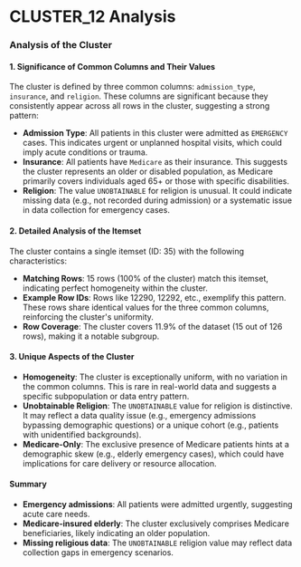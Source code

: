 # CLUSTER_12 Analysis

### Analysis of the Cluster

#### 1. Significance of Common Columns and Their Values
The cluster is defined by three common columns: `admission_type`, `insurance`, and `religion`. These columns are significant because they consistently appear across all rows in the cluster, suggesting a strong pattern:
- **Admission Type**: All patients in this cluster were admitted as `EMERGENCY` cases. This indicates urgent or unplanned hospital visits, which could imply acute conditions or trauma.
- **Insurance**: All patients have `Medicare` as their insurance. This suggests the cluster represents an older or disabled population, as Medicare primarily covers individuals aged 65+ or those with specific disabilities.
- **Religion**: The value `UNOBTAINABLE` for religion is unusual. It could indicate missing data (e.g., not recorded during admission) or a systematic issue in data collection for emergency cases.

#### 2. Detailed Analysis of the Itemset
The cluster contains a single itemset (ID: 35) with the following characteristics:
- **Matching Rows**: 15 rows (100% of the cluster) match this itemset, indicating perfect homogeneity within the cluster.
- **Example Row IDs**: Rows like 12290, 12292, etc., exemplify this pattern. These rows share identical values for the three common columns, reinforcing the cluster's uniformity.
- **Row Coverage**: The cluster covers 11.9% of the dataset (15 out of 126 rows), making it a notable subgroup.

#### 3. Unique Aspects of the Cluster
- **Homogeneity**: The cluster is exceptionally uniform, with no variation in the common columns. This is rare in real-world data and suggests a specific subpopulation or data entry pattern.
- **Unobtainable Religion**: The `UNOBTAINABLE` value for religion is distinctive. It may reflect a data quality issue (e.g., emergency admissions bypassing demographic questions) or a unique cohort (e.g., patients with unidentified backgrounds).
- **Medicare-Only**: The exclusive presence of Medicare patients hints at a demographic skew (e.g., elderly emergency cases), which could have implications for care delivery or resource allocation.

#### Summary
- **Emergency admissions**: All patients were admitted urgently, suggesting acute care needs.  
- **Medicare-insured elderly**: The cluster exclusively comprises Medicare beneficiaries, likely indicating an older population.  
- **Missing religious data**: The `UNOBTAINABLE` religion value may reflect data collection gaps in emergency scenarios.